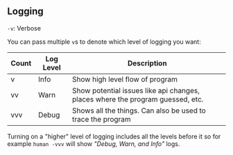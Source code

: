 ## Logging

`-v`: Verbose

You can pass multiple `v`s to denote which level of logging you want:

| Count | Log Level | Description                                                                    |
|-------|-----------|--------------------------------------------------------------------------------|
| v     | Info      | Show high level flow of program                                                |
| vv    | Warn      | Show potential issues like api changes, places where the program guessed, etc. |
| vvv   | Debug     | Shows all the things. Can also be used to trace the program                    |

Turning on a "higher" level of logging includes all the levels before it so for example `human -vvv` will show _"Debug, Warn, and Info"_ logs.
